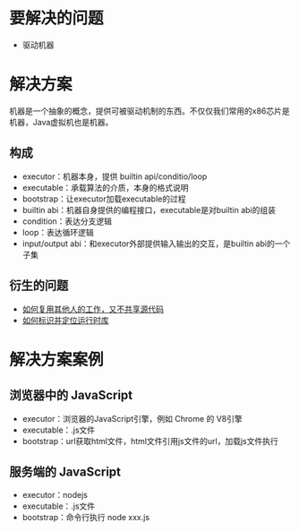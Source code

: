 # 要解决的问题

* 驱动机器

# 解决方案

机器是一个抽象的概念，提供可被驱动机制的东西。不仅仅我们常用的x86芯片是机器，Java虚拟机也是机器。

## 构成

* executor：机器本身，提供 builtin api/conditio/loop
* executable：承载算法的介质，本身的格式说明
* bootstrap：让executor加载executable的过程
* builtin abi：机器自身提供的编程接口，executable是对builtin abi的组装
* condition：表达分支逻辑
* loop：表达循环逻辑
* input/output abi：和executor外部提供输入输出的交互，是builtin abi的一个子集

## 衍生的问题

* [如何复用其他人的工作，又不共享源代码](/如何复用其他人的工作，又不共享源代码.md)
* [如何标识并定位运行时库](/如何标识并定位运行时库.md)

# 解决方案案例

## 浏览器中的 JavaScript

* executor：浏览器的JavaScript引擎，例如 Chrome 的 V8引擎
* executable：.js文件
* bootstrap：url获取html文件，html文件引用js文件的url，加载js文件执行

## 服务端的 JavaScript

* executor：nodejs
* executable：.js文件
* bootstrap：命令行执行 node xxx.js